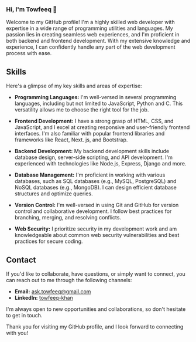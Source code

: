 ### Hi, I'm Towfeeq 👋


Welcome to my GitHub profile! I'm a highly skilled web developer with expertise in a wide range of programming utilities and languages. My passion lies in creating seamless web experiences, and I'm proficient in both backend and frontend development. With my extensive knowledge and experience, I can confidently handle any part of the web development process with ease.

## Skills

Here's a glimpse of my key skills and areas of expertise:

- **Programming Languages:** I'm well-versed in several programming languages, including but not limited to JavaScript, Python and C. This versatility allows me to choose the right tool for the job.

- **Frontend Development:** I have a strong grasp of HTML, CSS, and JavaScript, and I excel at creating responsive and user-friendly frontend interfaces. I'm also familiar with popular frontend libraries and frameworks like React, Next. js, and Bootstrap.

- **Backend Development:** My backend development skills include database design, server-side scripting, and API development. I'm experienced with technologies like Node.js, Express, Django and more.

- **Database Management:** I'm proficient in working with various databases, such as SQL databases (e.g., MySQL, PostgreSQL) and NoSQL databases (e.g., MongoDB). I can design efficient database structures and optimize queries.

- **Version Control:** I'm well-versed in using Git and GitHub for version control and collaborative development. I follow best practices for branching, merging, and resolving conflicts.

- **Web Security:** I prioritize security in my development work and am knowledgeable about common web security vulnerabilities and best practices for secure coding.


## Contact

If you'd like to collaborate, have questions, or simply want to connect, you can reach out to me through the following channels:

- **Email:** [ask.towfeeq@gmail.com](mailto:ask.towfeeq@gmail.com)
- **LinkedIn:** [towfeeq-khan](https://in.linkedin.com/in/towfeeq-khan)

I'm always open to new opportunities and collaborations, so don't hesitate to get in touch.

Thank you for visiting my GitHub profile, and I look forward to connecting with you!
